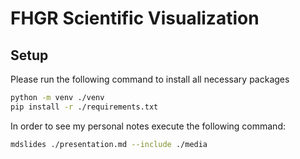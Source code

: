 # FHGR Scientific Visualization

## Setup
Please run the following command to install all necessary packages

```bash
python -m venv ./venv
pip install -r ./requirements.txt
```

In order to see my personal notes execute the following command:
```bash
mdslides ./presentation.md --include ./media
```

